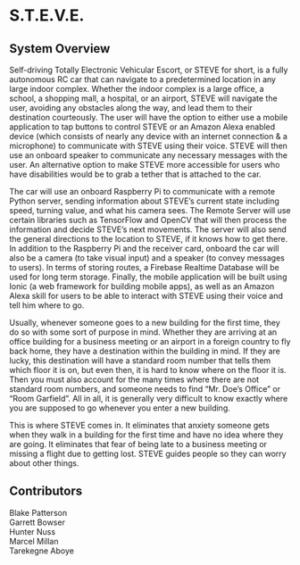 # S.T.E.V.E.

## System Overview

Self-driving Totally Electronic Vehicular Escort, or STEVE for short, is a fully autonomous RC car that can navigate to a predetermined location in any large indoor complex. Whether the indoor complex is a large office, a school, a shopping mall, a hospital, or an airport, STEVE will navigate the user, avoiding any obstacles along the way, and lead them to their destination courteously. The user will have the option to either use a mobile application to tap buttons to control STEVE or an Amazon Alexa enabled device (which consists of nearly any device with an internet connection & a microphone) to communicate with STEVE using their voice. STEVE will then use an onboard speaker to communicate any necessary messages with the user. An alternative option to make STEVE more accessible for users who have disabilities would be to grab a tether that is attached to the car.

The car will use an onboard Raspberry Pi to communicate with a remote Python server, sending information about STEVE’s current state including speed, turning value, and what his camera sees. The Remote Server will use certain libraries such as TensorFlow and OpenCV that will then process the information and decide STEVE’s next movements. The server will also send the general directions to the location to STEVE, if it knows how to get there. In addition to the Raspberry Pi and the receiver card, onboard the car will also be a camera (to take visual input) and a speaker (to convey messages to users). In terms of storing routes, a Firebase Realtime Database will be used for long term storage. Finally, the mobile application will be built using Ionic (a web framework for building mobile apps), as well as an Amazon Alexa skill for users to be able to interact with STEVE using their voice and tell him where to go.

Usually, whenever someone goes to a new building for the first time, they do so with some sort of purpose in mind. Whether they are arriving at an office building for a business meeting or an airport in a foreign country to fly back home, they have a destination within the building in mind. If they are lucky, this destination will have a standard room number that tells them which floor it is on, but even then, it is hard to know where on the floor it is. Then you must also account for the many times where there are not standard room numbers, and someone needs to find “Mr. Doe’s Office” or “Room Garfield”. All in all, it is generally very difficult to know exactly where you are supposed to go whenever you enter a new building. 

This is where STEVE comes in. It eliminates that anxiety someone gets when they walk in a building for the first time and have no idea where they are going. It eliminates that fear of being late to a business meeting or missing a flight due to getting lost. STEVE guides people so they can worry about other things. 

## Contributors

Blake Patterson <br>
Garrett Bowser <br>
Hunter Nuss <br>
Marcel Millan <br>
Tarekegne Aboye <br>
